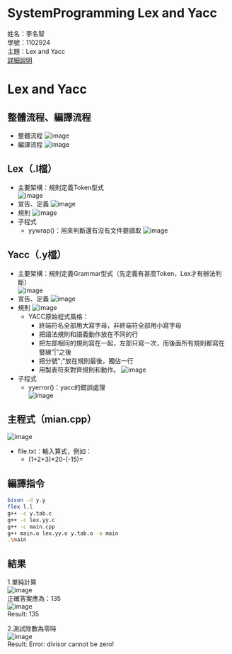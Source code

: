 # SystemProgramming Lex and Yacc
姓名：李名智  
學號：1102924  
主題：Lex and Yacc  
[詳細說明](https://github.com/MingChih123/SystemProgramming_Lex_and_Yacc/blob/main/Lex_and_Yacc%E4%BB%8B%E7%B4%B9.pdf)
# Lex and Yacc
## 整體流程、編譯流程
- 整體流程
![image](https://github.com/user-attachments/assets/22209a22-5e97-49f7-90b2-957a69b57a4c)  
- 編譯流程
![image](https://github.com/user-attachments/assets/4320e72b-acf1-4add-9a0a-d348ea3e5281)  

## Lex（.l檔） 
- 主要架構：規則定義Token型式  
![image](https://github.com/user-attachments/assets/da4acc41-f20e-4de0-a027-76584b9c083e)  
- 宣告、定義
![image](https://github.com/user-attachments/assets/76c33cba-57d4-41ee-8dee-699523f7c0f1)  
- 規則
![image](https://github.com/user-attachments/assets/01d40f66-154c-4d2e-858f-645184dac961)  
- 子程式
  - yywrap()：用來判斷還有沒有文件要讀取 
![image](https://github.com/user-attachments/assets/24a16188-0c61-4a88-9d07-ccfbb730bb16)  
## Yacc（.y檔） 
- 主要架構：規則定義Grammar型式（先定義有甚麼Token，Lex才有辦法判斷）  
![image](https://github.com/user-attachments/assets/da4acc41-f20e-4de0-a027-76584b9c083e)
- 宣告、定義
![image](https://github.com/user-attachments/assets/0c3ae66e-49d4-4e91-875f-9691c324cbf4)  
- 規則
![image](https://github.com/user-attachments/assets/43fcddeb-8ad1-48a0-95e9-c497053809eb)   
  - YACC原始程式風格：  
    - 終端符名全部用大寫字母，非終端符全部用小寫字母  
    - 把語法規則和語義動作放在不同的行  
    - 把左部相同的規則寫在一起，左部只寫一次，而後面所有規則都寫在豎線“|”之後  
    - 把分號";"放在規則最後，獨佔一行  
    - 用製表符來對齊規則和動作。
![image](https://github.com/user-attachments/assets/34dd99a5-2225-46cc-9ec7-6e8d21b591e8)  
- 子程式
  - yyerror()：yacc的錯誤處理  
![image](https://github.com/user-attachments/assets/e4b0051c-8b92-4529-9d4a-ac2c1391a689)
## 主程式（mian.cpp）
![image](https://github.com/user-attachments/assets/dce80616-b9ec-44a4-88a3-74ceb5abe2c1)
- file.txt：輸入算式，例如：
  - (1+2+3)*20-(-15)=
## 編譯指令
```bash
bison -d y.y  
flex l.l  
g++ -c y.tab.c  
g++ -c lex.yy.c
g++ -c main.cpp
g++ main.o lex.yy.o y.tab.o -o main  
.\main   
```
## 結果
1.單純計算  
![image](https://github.com/user-attachments/assets/e3548b9d-aacc-42f9-b826-266acb8497a8)  
正確答案應為：135  
![image](https://github.com/user-attachments/assets/801ed2e4-c648-435c-beb8-a0d6242e1fbb)  
Result: 135  

2.測試除數為零時   
![image](https://github.com/user-attachments/assets/ef9615db-4f96-40a4-87c0-6573fb147ecc)  
Result: Error: divisor cannot be zero!  

